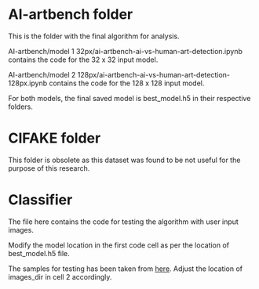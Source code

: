 # AI-artbench folder
 This is the folder with the final algorithm for analysis.
 
 AI-artbench/model 1 32px/ai-artbench-ai-vs-human-art-detection.ipynb contains the code for the 32 x 32 input model.
 
 AI-artbench/model 2 128px/ai-artbench-ai-vs-human-art-detection-128px.ipynb contains the code for the 128 x 128 input model.

 For both models, the final saved model is best_model.h5 in their respective folders.

 # CIFAKE folder

 This folder is obsolete as this dataset was found to be not useful for the purpose of this research.

 # Classifier
 
The file here contains the code for testing the algorithm with user input images.

Modify the model location in the first code cell as per the location of best_model.h5 file.

The samples for testing has been taken from [here](https://github.com/nibrassajjad/AI-art-vs-non-AI-art/tree/main/Datasets/new%20sample). Adjust the location of images_dir in cell 2 accordingly.

